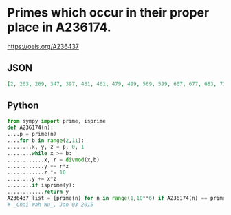 # Primes which occur in their proper place in A236174\.
https://oeis.org/A236437
## JSON
```JSON
[2, 263, 269, 347, 397, 431, 461, 479, 499, 569, 599, 607, 677, 683, 719, 769, 797, 821, 929, 941, 1019, 1031, 1049, 1051, 1061, 1069, 1103, 1181, 1223, 1229, 1237, 1297, 1307, 1367, 1399, 1409, 1439, 1453, 1487, 1489, 1523, 1553, 1559, 1571, 1619, 1637, 1733, 1759, 1811, 1823, 1949, 1973, 1997]
```
## Python
```Python
from sympy import prime, isprime
def A236174(n):
....p = prime(n)
....for b in range(2,11):
........x, y, z = p, 0, 1
........while x >= b:
............x, r = divmod(x,b)
............y += r*z
............z *= 10
........y += x*z
........if isprime(y):
............return y
A236437_list = [prime(n) for n in range(1,10**6) if A236174(n) == prime(n)]
# _Chai Wah Wu_, Jan 03 2015
```
